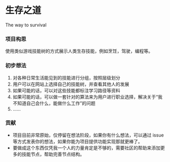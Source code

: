 # 生存之道
The way to survival

### 项目构思

使用类似游戏技能树的方式展示人类生存技能，例如烹饪，驾驶，编程等。

### 初步想法

1. 对各种日常生活能见到的技能进行分组，按照层级划分
2. 用户可以在网站上选择自己的技能树，并查看其他人的发展
3. 如果可能的话，可以对这些技能都标注学习路径等资料
4. 如果可能的话，可以做一套针对的算法来为用户进行职业选择，解决关于“我不知道自己会什么，能做什么工作”的问题
5. ......

### 贡献

- 项目目前非常原始，仅停留在想法阶段，如果你有什么想法，可以通过 issue 等方式发表你的想法，如果你能为项目提供功能实现那就更棒了。
- 要做成这个东西仅凭我一个人的力量肯定是不够的，需要社区的帮助来添加更多的技能节点，帮助完善节点结构。
